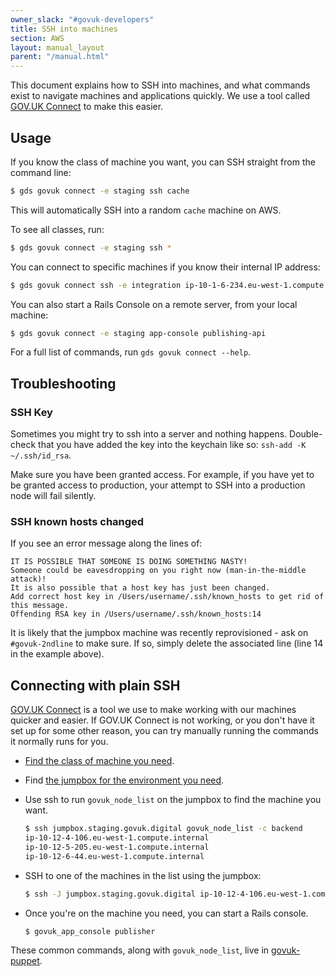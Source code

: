```yaml
---
owner_slack: "#govuk-developers"
title: SSH into machines
section: AWS
layout: manual_layout
parent: "/manual.html"
---
```


This document explains how to SSH into machines, and what commands exist to navigate machines and applications quickly. We use a tool called [GOV.UK Connect] to make this easier.

## Usage

If you know the class of machine you want, you can SSH straight from the command line:

```sh
$ gds govuk connect -e staging ssh cache
```

This will automatically SSH into a random `cache` machine on AWS.

To see all classes, run:

```sh
$ gds govuk connect -e staging ssh *
```

You can connect to specific machines if you know their internal IP address:

```sh
$ gds govuk connect ssh -e integration ip-10-1-6-234.eu-west-1.compute.internal
```

You can also start a Rails Console on a remote server, from your local machine:

```sh
$ gds govuk connect -e staging app-console publishing-api
```

For a full list of commands, run `gds govuk connect --help`.

## Troubleshooting

### SSH Key

Sometimes you might try to ssh into a server and nothing happens. Double-check that you
have added the key into the keychain like so: `ssh-add -K ~/.ssh/id_rsa`.

Make sure you have been granted access. For example, if you have yet to be granted access
to production, your attempt to SSH into a production node will fail silently.

### SSH known hosts changed

If you see an error message along the lines of:

```
IT IS POSSIBLE THAT SOMEONE IS DOING SOMETHING NASTY!
Someone could be eavesdropping on you right now (man-in-the-middle attack)!
It is also possible that a host key has just been changed.
Add correct host key in /Users/username/.ssh/known_hosts to get rid of this message.
Offending RSA key in /Users/username/.ssh/known_hosts:14
```

It is likely that the jumpbox machine was recently reprovisioned - ask on `#govuk-2ndline` to make sure.
If so, simply delete the associated line (line 14 in the example above).

## Connecting with plain SSH

[GOV.UK Connect] is a tool we use to make working with our machines quicker and
easier. If GOV.UK Connect is not working, or you don't have it set up for some
other reason, you can try manually running the commands it normally runs for
you.

- [Find the class of machine you need](https://docs.publishing.service.gov.uk/apps.html).

- Find [the jumpbox for the environment you need](https://github.com/alphagov/govuk-connect/blob/095d49445d25e2afe845c00b32fb35589087f292/lib/govuk_connect/cli.rb#L81).

- Use ssh to run `govuk_node_list` on the jumpbox to find the machine you want.

  ```sh
  $ ssh jumpbox.staging.govuk.digital govuk_node_list -c backend
  ip-10-12-4-106.eu-west-1.compute.internal
  ip-10-12-5-205.eu-west-1.compute.internal
  ip-10-12-6-44.eu-west-1.compute.internal
  ```

- SSH to one of the machines in the list using the jumpbox:

  ```sh
  $ ssh -J jumpbox.staging.govuk.digital ip-10-12-4-106.eu-west-1.compute.internal
  ```

- Once you're on the machine you need, you can start a Rails console.

  ```sh
  $ govuk_app_console publisher
  ```

These common commands, along with `govuk_node_list`, live in
[govuk-puppet](https://github.com/alphagov/govuk-puppet/tree/master/modules/govuk_scripts).

[GOV.UK Connect]: https://github.com/alphagov/govuk-connect
